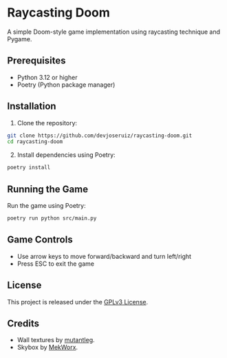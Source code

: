 # Raycasting Doom

A simple Doom-style game implementation using raycasting technique and Pygame.

## Prerequisites

- Python 3.12 or higher
- Poetry (Python package manager)

## Installation

1. Clone the repository:
```bash
git clone https://github.com/devjoseruiz/raycasting-doom.git
cd raycasting-doom
```

2. Install dependencies using Poetry:
```bash
poetry install
```

## Running the Game

Run the game using Poetry:
```bash
poetry run python src/main.py
```

## Game Controls

- Use arrow keys to move forward/backward and turn left/right
- Press ESC to exit the game

## License

This project is released under the [GPLv3 License](LICENSE).

## Credits

- Wall textures by [mutantleg](https://opengameart.org/content/zortch-unused-textures).
- Skybox by [MekWorx](http://mekworx.the-powerhouse.net).
